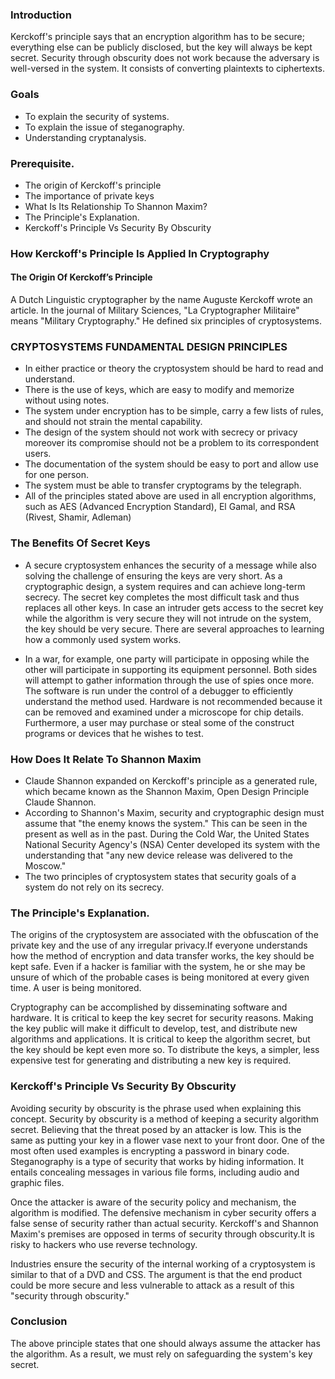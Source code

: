 ### Introduction
Kerckoff's principle says that an encryption algorithm has to be secure; everything else can be publicly disclosed, but the key will always be kept secret.
Security through obscurity does not work because the adversary is well-versed in the system.
It consists of converting plaintexts to ciphertexts.

### Goals
- To explain the security of systems.
- To explain the issue of steganography.
- Understanding cryptanalysis.

### Prerequisite.
- The origin of Kerckoff's principle
- The importance of private keys
- What Is Its Relationship To Shannon Maxim?
- The Principle's Explanation.
- Kerckoff's Principle Vs Security By Obscurity

### How Kerckoff's Principle Is Applied In Cryptography
#### The Origin Of Kerckoff’s Principle
A Dutch Linguistic cryptographer by the name Auguste Kerckoff wrote an article. In the journal of Military Sciences, "La Cryptographer Militaire" means "Military Cryptography." He defined six principles of cryptosystems.

### CRYPTOSYSTEMS FUNDAMENTAL DESIGN PRINCIPLES
- In either practice or theory the cryptosystem should be hard to read and understand.
- There is the use of keys, which are easy to modify and memorize without using notes.
- The system under encryption has to be simple, carry a few lists of rules, and should not strain the mental capability.
- The design of the system should not work with secrecy or privacy moreover its compromise should not be a problem to its correspondent users.
- The documentation of the system should be easy to port and allow use for one person.
- The system must be able to transfer cryptograms by the telegraph.
- All of the principles stated above  are used in all encryption algorithms, such as AES (Advanced Encryption Standard), El Gamal, and RSA (Rivest, Shamir, Adleman)

### The Benefits Of Secret Keys
- A secure cryptosystem enhances the security of a message while also solving the challenge of ensuring the keys are very short. As a cryptographic design, a system requires and can achieve long-term secrecy. The secret key completes the most difficult task and thus replaces all other keys. In case an intruder gets access to the secret key while the algorithm is very secure they will not intrude on the system, the key should be very secure. There are several approaches to learning how a commonly used system works.

- In a war, for example, one party will participate in opposing while the other will participate in supporting its equipment personnel. Both sides will attempt to gather information through the use of spies once more. The software is run under the control of a debugger to efficiently understand the method used. Hardware is not recommended because it can be removed and examined under a microscope for chip details. Furthermore, a user may purchase or steal some of the construct programs or devices that he wishes to test.

### How Does It Relate To Shannon Maxim
- Claude Shannon expanded on Kerckoff's principle as a generated rule, which became known as the Shannon Maxim, Open Design Principle Claude Shannon.
- According to Shannon's Maxim, security and cryptographic design must assume that "the enemy knows the system." This can be seen in the present as well as in the past. During the Cold War, the United States National Security Agency's (NSA) Center developed its system with the understanding that "any new device release was delivered to the Moscow."
- The two principles of cryptosystem states that security goals of a system do not rely on its secrecy. 

### The Principle's Explanation.
The origins of the cryptosystem are associated with the obfuscation of the private key and the use of any irregular privacy.If everyone understands how the method of encryption and data transfer works, the key should be kept safe. Even if a hacker is familiar with the system, he or she may be unsure of which of the probable cases is being monitored at every given time. A user is being monitored.

Cryptography can be accomplished by disseminating software and hardware. It is critical to keep the key secret for security reasons. Making the key public will make it difficult to develop, test, and distribute new algorithms and applications. It is critical to keep the algorithm secret, but the key should be kept even more so. To distribute the keys, a simpler, less expensive test for generating and distributing a new key is required.

### Kerckoff's Principle Vs Security By Obscurity
Avoiding security by obscurity is the phrase used when explaining this concept. Security by obscurity is a method of keeping a security algorithm secret. Believing that the threat posed by an attacker is low. This is the same as putting your key in a flower vase next to your front door. One of the most often used examples is encrypting a password in binary code. Steganography is a type of security that works by hiding information. It entails concealing messages in various file forms, including audio and graphic files.

Once the attacker is aware of the security policy and mechanism, the algorithm is modified. The defensive mechanism in cyber security offers a false sense of security rather than actual security. Kerckoff's and Shannon Maxim's premises are opposed in terms of security through obscurity.It is risky to hackers who use reverse technology.

Industries ensure the security of the internal working of a cryptosystem is similar to that of a DVD and CSS.
The argument is that the end product could be more secure and less vulnerable  to attack as a result of this "security through obscurity."

### Conclusion
The above  principle states that one should always assume the attacker  has the algorithm. As a result, we must rely on safeguarding the system's key secret.
